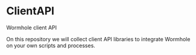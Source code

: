 # ClientAPI
Wormhole client API

On this repository we will collect client API libraries to integrate Wormhole on your own scripts and processes.
